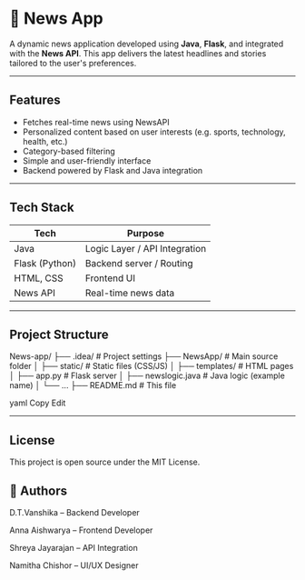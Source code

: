 # 📰 News App

A dynamic news application developed using **Java**, **Flask**, and integrated with the **News API**. This app delivers the latest headlines and stories tailored to the user's preferences.

---

## Features

- Fetches real-time news using NewsAPI
- Personalized content based on user interests (e.g. sports, technology, health, etc.)
- Category-based filtering
- Simple and user-friendly interface
- Backend powered by Flask and Java integration

---

##  Tech Stack

| Tech         | Purpose                        |
|--------------|--------------------------------|
| Java         | Logic Layer / API Integration  |
| Flask (Python) | Backend server / Routing       |
| HTML, CSS    | Frontend UI                    |
| News API     | Real-time news data            |

---

##  Project Structure

News-app/
├── .idea/ # Project settings
├── NewsApp/ # Main source folder
│ ├── static/ # Static files (CSS/JS)
│ ├── templates/ # HTML pages
│ ├── app.py # Flask server
│ ├── newslogic.java # Java logic (example name)
│ └── ...
├── README.md # This file

yaml
Copy
Edit


---

## License
This project is open source under the MIT License.

## 👥 Authors
D.T.Vanshika – Backend Developer

Anna Aishwarya – Frontend Developer

Shreya Jayarajan – API Integration

Namitha Chishor – UI/UX Designer


